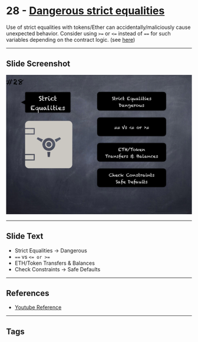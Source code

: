 # 28 - [Dangerous strict equalities](Dangerous%20strict%20equalities.md)
Use of strict equalities with tokens/Ether can accidentally/maliciously cause unexpected behavior. Consider using `>=` or `<=` instead of `==` for such variables depending on the contract logic. (see [here](https://github.com/crytic/slither/wiki/Detector-Documentation#dangerous-strict-equalities))

___
## Slide Screenshot
![028.png](../../images/pitfalls_and_best_practices101/028.png)
___
## Slide Text
- Strict Equalities -> Dangerous
- `==` vs `<= or >=`
- ETH/Token Transfers & Balances
- Check Constraints -> Safe Defaults
___
## References
- [Youtube Reference](https://youtu.be/fgXuHaZDenU?t=662)
___
## Tags